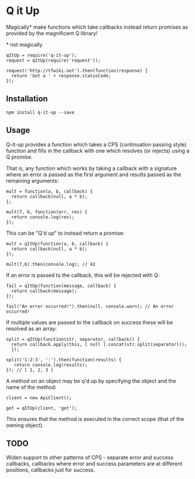 Q it Up
=======

Magically* make functions which take callbacks instead return promises as provided by the magnificent Q library!

\* not magically

    qItUp = require('q-it-up');
    request = qItUp(require('request'));
    
    request('http://tfwiki.net').then(function(response) {
      return 'Got a ' + response.statusCode;
    });

Installation
------------

    npm install q-it-up --save

Usage
-----

Q-it-up provides a function which takes a CPS (continuation passing style) function and fills in the callback with one which resolves (or rejects) using a Q  promise.

That is, any function which works by taking a callback with a signature where an error is passed as the first argument and results passed as the remaining arguments:

    mult = function(a, b, callback) {
      return callback(null, a * b);
    };
    
    mult(7, 6, function(err, res) {
      return console.log(res);
    });
    
This can be "Q'd up" to instead return a promise:

    mult = qItUp(function(a, b, callback) {
      return callback(null, a * b); 
    });
    
    mult(7,6).then(console.log); // 42
    
If an error is passed to the callback, this will be rejected with Q:

    fail = qItUp(function(message, callback) {
      return callback(message);
    });
    
    fail("An error occurred!").then(null, console.warn); // An error occurred!

If multiple values are passed to the callback on success these will be resolved as an array:

    split = qItUp(function(str, separator, callback)) {
      return callback.apply(this, [ null ].concat(str.split(separator)));
      });
    
    split('1:2:3', ':').then(function(results) {
       return console.log(results);
    }); // [ 1, 2, 3 ]
    
A method on an object may be q'd up by specifying the object and the name of the method:

    client = new ApiClient();
    
    get = qItUp(client, 'get');
  
This ensures that the method is executed in the correct scope (that of the owning object).

TODO
----

Widen support to other patterns of CPS - separate error and success callbacks, callbacks where error and success parameters are at different positions, callbacks just for success.
